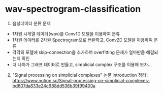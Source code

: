 # wav-spectrogram-classification
1. 음성데이터 분류 문제
- 1차원 시계열 데이터(wav)를 Conv1D 모델을 이용하여 분류
- 1차원 데이터를 2차원 Spectrogram으로 변환하고, Conv2D 모델을 이용하여 분류
- 각각의 모델에 skip-connection을 추가하여 overfitting 문제가 얼마만큼 해결되는지 확인
- 더 나아가 그래프 데이터로 만들고, simplicial complex 구조를 이용해 보자...

2. "Signal processing on simplicial complexes" 논문 introduction 정리 : https://www.notion.so/Signal-processing-on-simplicial-complexes-bd607da833e24c988dd536b39f99400a
